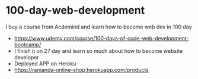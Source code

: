 # 100-day-web-development

I buy a course from Acdemind and learn how to become web dev in 100 day
- https://www.udemy.com/course/100-days-of-code-web-development-bootcamp/
- I finish it on 27 day and learn so much about how to become website developer
- Deployed APP on Heroku
- https://ramanda-online-shop.herokuapp.com/products
